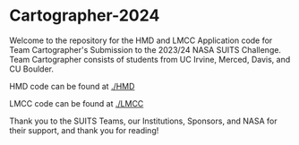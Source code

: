 # Cartographer-2024

Welcome to the repository for the HMD and LMCC Application code for Team Cartographer's Submission to the 2023/24 NASA SUITS Challenge.
Team Cartographer consists of students from UC Irvine, Merced, Davis, and CU Boulder.

HMD code can be found at [./HMD](./HMD)

LMCC code can be found at [./LMCC](./LMCC)

Thank you to the SUITS Teams, our Institutions, Sponsors, and NASA for their support, and thank you for reading!
